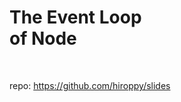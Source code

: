 <!-- background: zero -->

# The Event Loop <br /> of Node

<br>

repo: https://github.com/hiroppy/slides

